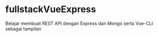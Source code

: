 # fullstackVueExpress
Belajar membuat REST API dengan Express dan Mongo serta Vue-CLI sebagai tampilan
